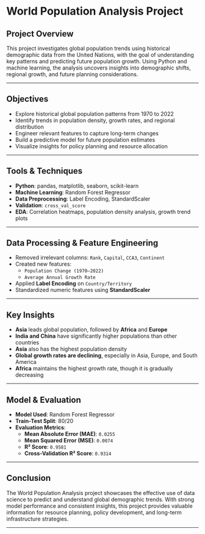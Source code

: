 # World Population Analysis Project

## Project Overview  
This project investigates global population trends using historical demographic data from the United Nations, with the goal of understanding key patterns and predicting future population growth. Using Python and machine learning, the analysis uncovers insights into demographic shifts, regional growth, and future planning considerations.

---

## Objectives

- Explore historical global population patterns from 1970 to 2022  
- Identify trends in population density, growth rates, and regional distribution  
- Engineer relevant features to capture long-term changes  
- Build a predictive model for future population estimates  
- Visualize insights for policy planning and resource allocation

---

## Tools & Techniques

- **Python**: pandas, matplotlib, seaborn, scikit-learn  
- **Machine Learning**: Random Forest Regressor  
- **Data Preprocessing**: Label Encoding, StandardScaler  
- **Validation**: `cross_val_score`  
- **EDA**: Correlation heatmaps, population density analysis, growth trend plots

---

## Data Processing & Feature Engineering

- Removed irrelevant columns: `Rank`, `Capital`, `CCA3`, `Continent`  
- Created new features:  
  - `Population Change (1970–2022)`  
  - `Average Annual Growth Rate`  
- Applied **Label Encoding** on `Country/Territory`  
- Standardized numeric features using **StandardScaler**

---

## Key Insights

- **Asia** leads global population, followed by **Africa** and **Europe**  
- **India and China** have significantly higher populations than other countries  
- **Asia** also has the highest population density  
- **Global growth rates are declining**, especially in Asia, Europe, and South America  
- **Africa** maintains the highest growth rate, though it is gradually decreasing

---

## Model & Evaluation

- **Model Used**: Random Forest Regressor  
- **Train-Test Split**: 80/20  
- **Evaluation Metrics**:  
  - **Mean Absolute Error (MAE)**: `0.0255`  
  - **Mean Squared Error (MSE)**: `0.0074`  
  - **R² Score**: `0.9581`  
  - **Cross-Validation R² Score**: `0.9314`

---

## Conclusion

The World Population Analysis project showcases the effective use of data science to predict and understand global demographic trends. With strong model performance and consistent insights, this project provides valuable information for resource planning, policy development, and long-term infrastructure strategies.

---



